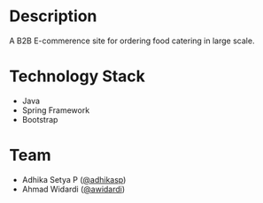 # Description

A B2B E-commerence site for ordering food catering in large scale. 

# Technology Stack

- Java
- Spring Framework
- Bootstrap

# Team
- Adhika Setya P ([@adhikasp](https://github.com/adhikasp))
- Ahmad Widardi ([@awidardi](https://github.com/awidardi))
